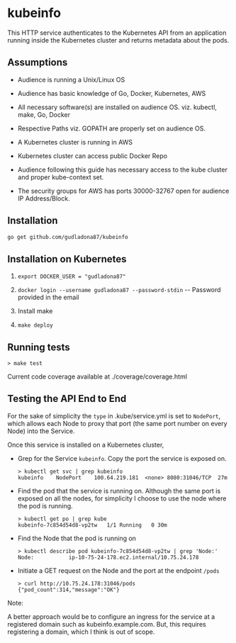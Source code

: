 # kubeinfo

This HTTP service authenticates to the Kubernetes API from an application running inside the Kubernetes cluster and returns metadata about the pods.

## Assumptions

* Audience is running a Unix/Linux OS

* Audience has basic knowledge of Go, Docker, Kubernetes, AWS

* All necessary software(s) are installed on audience OS. viz. kubectl, make, Go, Docker

* Respective Paths viz. GOPATH are properly set on audience OS.

* A Kubernetes cluster is running in AWS

* Kubernetes cluster can access public Docker Repo

* Audience following this guide has necessary access to the kube cluster and proper kube-context set.

* The security groups for AWS has ports 30000-32767 open for audience IP Address/Block.

## Installation

```bash
go get github.com/gudladona87/kubeinfo
```

## Installation on Kubernetes

1. `export DOCKER_USER = "gudladona87"`

2. `docker login --username gudladona87 --password-stdin`     -- Password provided in the email

3. Install make

4. `make deploy`

## Running tests

    > make test

Current code coverage available at ./coverage/coverage.html

## Testing the API End to End

For the sake of simplicity the `type` in .kube/service.yml is set to `NodePort`,
which allows each Node to proxy that port (the same port number on every Node) into the Service.

Once this service is installed on a Kubernetes cluster,

* Grep for the Service `kubeinfo`. Copy the port the service is exposed on.

    ```
    > kubectl get svc | grep kubeinfo
    kubeinfo    NodePort    100.64.219.181  <none> 8080:31046/TCP  27m
    ```
* Find the pod that the service is running on. Although the same port is exposed on all the nodes,
for simplicity I choose to use the node where the pod is running.

    ```
    > kubectl get po | grep kube
    kubeinfo-7c854d54d8-vp2tw   1/1 Running   0 30m
    ```

* Find the Node that the pod is running on
    ```
    > kubectl describe pod kubeinfo-7c854d54d8-vp2tw | grep 'Node:'
    Node:           ip-10-75-24-178.ec2.internal/10.75.24.178
    ```
* Initiate a GET request on the Node and the port at the endpoint `/pods`
    ```
    > curl http://10.75.24.178:31046/pods
    {"pod_count":314,"message":"OK"}
    ```

Note:

A better approach would be to configure an ingress for the service at a registered domain such as kubeinfo.example.com.
But, this requires registering a domain, which I think is out of scope.